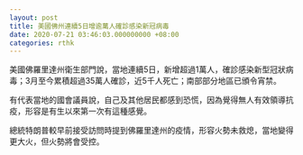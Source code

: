 ```yaml
---
layout: post
title: 美國佛州連續5日增逾萬人確診感染新冠病毒
date: 2020-07-21 03:46:03.000000000 +08:00
categories: rthk
---
```


美國佛羅里達州衛生部門說，當地連續5日，新增超過1萬人，確診感染新型冠狀病毒；3月至今累積超過35萬人確診，近5千人死亡；南部部分地區已頒令宵禁。

有代表當地的國會議員說，自己及其他居民都感到恐慌，因為覺得無人有效領導抗疫，形容是有生以來第一次有這種感覺。

總統特朗普較早前接受訪問時提到佛羅里達州的疫情，形容火勢未救熄，當地變得更大火，但火勢將會受控。
